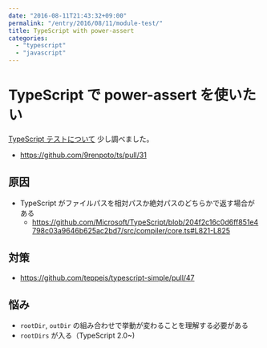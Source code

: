 ```yaml
---
date: "2016-08-11T21:43:32+09:00"
permalink: "/entry/2016/08/11/module-test/"
title: TypeScript with power-assert
categories:
  - "typescript"
  - "javascript"
---
```


# TypeScript で power-assert を使いたい

[TypeScript テストについて](https://9renpoto.github.io/entry/2016/06/23/module-test/) 少し調べました。

* <https://github.com/9renpoto/ts/pull/31>

## 原因

* TypeScript がファイルパスを相対パスか絶対パスのどちらかで返す場合がある
  * <https://github.com/Microsoft/TypeScript/blob/204f2c16c0d6ff851e4798c03a9646b625ac2bd7/src/compiler/core.ts#L821-L825>

## 対策

* <https://github.com/teppeis/typescript-simple/pull/47>

## 悩み

* `rootDir`, `outDir` の組み合わせで挙動が変わることを理解する必要がある
* `rootDirs` が入る（TypeScript 2.0~)
